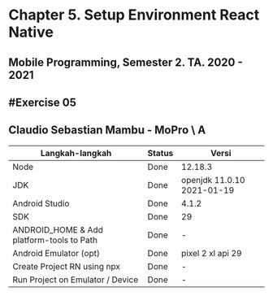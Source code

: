 # Chapter 5. Setup Environment React Native

## Mobile Programming, Semester 2. TA. 2020 - 2021

## #Exercise 05

## Claudio Sebastian Mambu - MoPro \ A 

| Langkah-langkah                           | Status | Versi                       |
| ----------------------------------------- | ------ | --------------------------- |
| Node                                      | Done   | 12.18.3                     |
| JDK                                       | Done   | openjdk 11.0.10 2021-01-19  |
| Android Studio                            | Done   | 4.1.2                       |
| SDK                                       | Done   | 29                          |
| ANDROID_HOME & Add platform-tools to Path | Done   | -                           |
| Android Emulator (opt)                    | Done   | pixel 2 xl api 29           |
| Create Project RN using npx               | Done   | -                           |
| Run Project on Emulator / Device          | Done   | -                           |